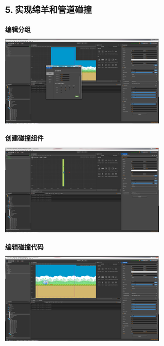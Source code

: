# 5. 实现绵羊和管道碰撞

## 编辑分组

![5-1](/5-1.png)

## 创建碰撞组件

![5-2](/5-2.png)

## 编辑碰撞代码

![5-3](/5-3.png)
